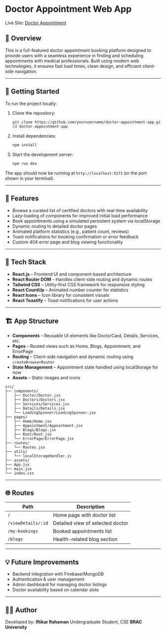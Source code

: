 # Doctor Appointment Web App

Live Site: [Doctor Appointment](https://unrivaled-churros-35e2bd.netlify.app/)

## 📌 Overview

This is a full-featured doctor appointment booking platform designed to provide users with a seamless experience in finding and scheduling appointments with medical professionals. Built using modern web technologies, it ensures fast load times, clean design, and efficient client-side navigation.

---

## 🚀 Getting Started

To run the project locally:

1. Clone the repository:

   ```bash
   git clone https://github.com/yourusername/doctor-appointment-app.git
   cd doctor-appointment-app
   ```
2. Install dependencies:

   ```bash
   npm install
   ```
3. Start the development server:

   ```bash
   npm run dev
   ```

The app should now be running at `http://localhost:5173` (or the port shown in your terminal).

---

## 🔧 Features

* Browse a curated list of certified doctors with real-time availability
* Lazy-loading of components for improved initial load performance
* Book appointments using a simulated persistent system via localStorage
* Dynamic routing to detailed doctor pages
* Animated platform statistics (e.g., patient count, reviews)
* Toast notifications for booking confirmation or error feedback
* Custom 404 error page and blog viewing functionality

---

## 🧰 Tech Stack

* **React.js** – Frontend UI and component-based architecture
* **React Router DOM** – Handles client-side routing and dynamic routes
* **Tailwind CSS** – Utility-first CSS framework for responsive styling
* **React CountUp** – Animated number counter for statistics
* **React Icons** – Icon library for consistent visuals
* **React Toastify** – Toast notifications for user actions

---

## 🏗️ App Structure

* **Components** – Reusable UI elements like DoctorCard, Details, Services, etc.
* **Pages** – Routed views such as Home, Blogs, Appointment, and ErrorPage
* **Routing** – Client-side navigation and dynamic routing using `createBrowserRouter`
* **State Management** – Appointment state handled using localStorage for now
* **Assets** – Static images and icons

```
src/
├── components/
│   ├── Doctor/Doctor.jsx
│   ├── Doctors/Doctors.jsx
│   ├── Services/Services.jsx
│   ├── Details/Details.jsx
│   └── LoadingSpinner/LoadingSpinner.jsx
├── pages/
│   ├── Home/Home.jsx
│   ├── Appointment/Appointment.jsx
│   ├── Blogs/Blogs.jsx
│   ├── Root/Root.jsx
│   └── ErrorPage/ErrorPage.jsx
├── routes/
│   └── Routes.jsx
├── utils/
│   └── localStorageHandler.js
├── assets/
├── App.jsx
├── main.jsx
└── index.css
```

---

## 🌐 Routes

| Path               | Description                      |
| ------------------ | -------------------------------- |
| `/`                | Home page with doctor list       |
| `/viewDetails/:id` | Detailed view of selected doctor |
| `/my-bookings`     | Booked appointments list         |
| `/blogs`           | Health-related blog section      |

---

## 💡 Future Improvements

* Backend integration with Firebase/MongoDB
* Authentication & user management
* Admin dashboard for managing doctor listings
* Doctor availability based on calendar slots

---

## 👨‍💻 Author

Developed by: **Iftikar Rahaman**
Undergraduate Student, CSE
**BRAC University**


